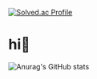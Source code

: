
[![Solved.ac Profile](http://mazassumnida.wtf/api/v2/generate_badge?boj=ddaa63777)](https://solved.ac/ddaa63777/)

# hi👋 

![Anurag's GitHub stats](https://github-readme-stats.vercel.app/api?username=kimminji-1130&show_icons=true&theme=midnight-purple)
